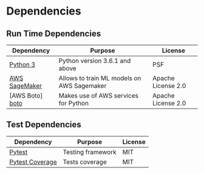 # Dependencies

## Run Time Dependencies

| Dependency                    | Purpose                          | License            |
|-------------------------------|----------------------------------|--------------------|
| [Python 3][python]            | Python version 3.6.1 and above   | PSF                |
| [AWS SageMaker][sagemaker]    | Allows to train ML models on AWS Sagemaker | Apache License 2.0 |
| [AWS Boto] [boto]           | Makes use of AWS services for Python | Apache License 2.0 |


## Test Dependencies

| Dependency                    | Purpose                           | License           |
|-------------------------------|-----------------------------------|-------------------|
| [Pytest][pytest]              | Testing framework                 | MIT               |
| [Pytest Coverage][pytest-cov] | Tests coverage                    | MIT               |



[python]: https://docs.python.org
[sagemaker]: https://sagemaker.readthedocs.io/en/stable/
[boto]: http://boto.cloudhackers.com/en/latest/ref/boto.html

[pytest]: https://docs.pytest.org/en/stable/
[pytest-cov]: https://pypi.org/project/pytest-cov/
